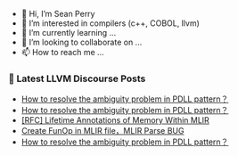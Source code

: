- 👋 Hi, I’m Sean Perry
- 👀 I’m interested in compilers (c++, COBOL, llvm)
- 🌱 I’m currently learning ...
- 💞️ I’m looking to collaborate on ...
- 📫 How to reach me ...

<!---
s66perry/s66perry is a ✨ special ✨ repository because its `README.md` (this file) appears on your GitHub profile.
You can click the Preview link to take a look at your changes.
--->
### 📕 Latest LLVM Discourse Posts

<!-- DISCOURSE-LLVM:START -->
- [How to resolve the ambiguity problem in PDLL pattern？](https://discourse.llvm.org/t/how-to-resolve-the-ambiguity-problem-in-pdll-pattern/72823#post_3)
- [How to resolve the ambiguity problem in PDLL pattern？](https://discourse.llvm.org/t/how-to-resolve-the-ambiguity-problem-in-pdll-pattern/72823#post_2)
- [[RFC] Lifetime Annotations of Memory Within MLIR](https://discourse.llvm.org/t/rfc-lifetime-annotations-of-memory-within-mlir/72697#post_9)
- [Create FunOp in MLIR file，MLIR Parse BUG](https://discourse.llvm.org/t/create-funop-in-mlir-file-mlir-parse-bug/70423#post_18)
- [How to resolve the ambiguity problem in PDLL pattern？](https://discourse.llvm.org/t/how-to-resolve-the-ambiguity-problem-in-pdll-pattern/72823#post_1)
<!-- DISCOURSE-LLVM:END -->
